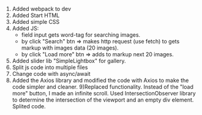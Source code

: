 1) Added webpack to dev
2) Added Start HTML
3) Added simple CSS
4) Added JS:
    - field input gets word-tag for searching images.
    - by click "Search" btn => makes http request (use fetch) to gets markup with images data (20 images).
    - by click "Load more" btn => adds to markup next 20 images.
5) Added slider lib "SimpleLightbox" for gallery.
6) Split js code into multiple files
7) Change code with async/await
8) Added the Axios library and modified the code with Axios to make the code simpler and cleaner.
9)Replaced functionality. Instead of the "load more" button, I made an infinite scroll. Used IntersectionObserver library to determine the intersection of the viewport and an empty div element. Splited code.
